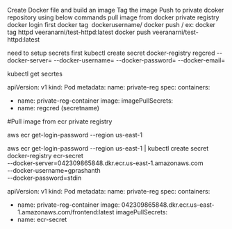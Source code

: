 Create Docker file and build an image
Tag the image 
Push to private dcoker repository using below commands 
pull image from docker private registry
docker login first
docker tag <image> dockerusername/<image>
docker push <dockerusername>/<image>
ex: docker tag httpd veeranarni/test-httpd:latest
docker push veeranarni/test-httpd:latest

need to setup secrets first
kubectl create secret docker-registry regcred --docker-server=<your-registry-server> --docker-username=<your-name> --docker-password=<your-pword> --docker-email=<your-email>

kubectl get secrtes 


apiVersion: v1
kind: Pod
metadata:
  name: private-reg
spec:
  containers:
  - name: private-reg-container
    image: <your-private-image>
  imagePullSecrets:
  - name: regcred (secretname)

#Pull image from ecr private registry

aws ecr get-login-password --region us-east-1


aws ecr get-login-password --region us-east-1 | kubectl create secret docker-registry ecr-secret \
--docker-server=042309865848.dkr.ecr.us-east-1.amazonaws.com \
--docker-username=gprashanth \
--docker-password=stdin

apiVersion: v1
kind: Pod
metadata:
  name: private-reg
spec:
  containers:
  - name: private-reg-container
    image: 042309865848.dkr.ecr.us-east-1.amazonaws.com/frontend:latest
  imagePullSecrets:
  - name: ecr-secret 
